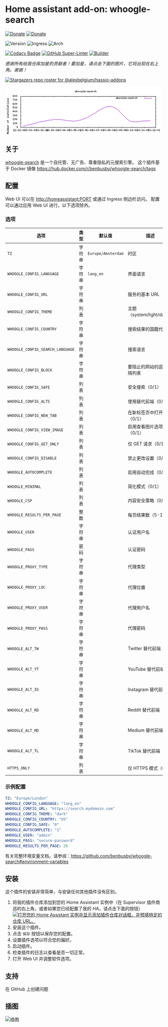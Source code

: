 # Home assistant add-on: whoogle-search

[![Donate][donation-badge]](https://www.buymeacoffee.com/alexbelgium)
[![Donate][paypal-badge]](https://www.paypal.com/donate/?hosted_button_id=DZFULJZTP3UQA)

![Version](https://img.shields.io/badge/dynamic/yaml?label=版本&query=%24.version&url=https%3A%2F%2Fraw.githubusercontent.com%2Falexbelgium%2Fhassio-addons%2Fmaster%2Fwhoogle%2Fconfig.yaml)
![Ingress](https://img.shields.io/badge/dynamic/yaml?label=Ingress&query=%24.ingress&url=https%3A%2F%2Fraw.githubusercontent.com%2Falexbelgium%2Fhassio-addons%2Fmaster%2Fwhoogle%2Fconfig.yaml)
![Arch](https://img.shields.io/badge/dynamic/yaml?color=success&label=Arch&query=%24.arch&url=https%3A%2F%2Fraw.githubusercontent.com%2Falexbelgium%2Fhassio-addons%2Fmaster%2Fwhoogle%2Fconfig.yaml)

[![Codacy Badge](https://app.codacy.com/project/badge/Grade/9c6cf10bdbba45ecb202d7f579b5be0e)](https://www.codacy.com/gh/alexbelgium/hassio-addons/dashboard?utm_source=github.com&utm_medium=referral&utm_content=alexbelgium/hassio-addons&utm_campaign=Badge_Grade)
[![GitHub Super-Linter](https://img.shields.io/github/actions/workflow/status/alexbelgium/hassio-addons/weekly-supelinter.yaml?label=Lint%20code%20base)](https://github.com/alexbelgium/hassio-addons/actions/workflows/weekly-supelinter.yaml)
[![Builder](https://img.shields.io/github/actions/workflow/status/alexbelgium/hassio-addons/onpush_builder.yaml?label=Builder)](https://github.com/alexbelgium/hassio-addons/actions/workflows/onpush_builder.yaml)

[donation-badge]: https://img.shields.io/badge/Buy%20me%20a%20coffee%20(no%20paypal)-%23d32f2f?logo=buy-me-a-coffee&style=flat&logoColor=white
[paypal-badge]: https://img.shields.io/badge/Buy%20me%20a%20coffee%20with%20Paypal-0070BA?logo=paypal&style=flat&logoColor=white

_感谢所有给我仓库加星的贡献者！要加星，请点击下面的图片，它将出现在右上角。谢谢！_

[![Stargazers repo roster for @alexbelgium/hassio-addons](https://raw.githubusercontent.com/alexbelgium/hassio-addons/master/.github/stars2.svg)](https://github.com/alexbelgium/hassio-addons/stargazers)

![下载趋势](https://raw.githubusercontent.com/alexbelgium/hassio-addons/master/whoogle/stats.png)

## 关于

[whoogle-search](https://github.com/benbusby/whoogle-search) 是一个自托管、无广告、尊重隐私的元搜索引擎。
这个插件基于 Docker 镜像 https://hub.docker.com/r/benbusby/whoogle-search/tags

## 配置

Web UI 可以在 <http://homeassistant:PORT> 或通过 Ingress 侧边栏访问。
配置可以通过应用 Web UI 进行，以下选项除外。

### 选项

| 选项 | 类型 | 默认值 | 描述 |
|------|------|--------|------|
| `TZ` | 字符串 | `Europe/Amsterdam` | 时区 |
| `WHOOGLE_CONFIG_LANGUAGE` | 字符串 | `lang_en` | 界面语言 |
| `WHOOGLE_CONFIG_URL` | 字符串 | | 服务的基本 URL |
| `WHOOGLE_CONFIG_THEME` | 列表 | | 主题（system/light/dark） |
| `WHOOGLE_CONFIG_COUNTRY` | 字符串 | | 搜索结果的国籍代码 |
| `WHOOGLE_CONFIG_SEARCH_LANGUAGE` | 字符串 | | 搜索语言 |
| `WHOOGLE_CONFIG_BLOCK` | 字符串 | | 要阻止的网站的逗号分隔列表 |
| `WHOOGLE_CONFIG_SAFE` | 列表 | | 安全搜索（0/1） |
| `WHOOGLE_CONFIG_ALTS` | 列表 | | 使用替代前端（0/1） |
| `WHOOGLE_CONFIG_NEW_TAB` | 列表 | | 在新标签页中打开结果（0/1） |
| `WHOOGLE_CONFIG_VIEW_IMAGE` | 列表 | | 启用查看图片选项（0/1） |
| `WHOOGLE_CONFIG_GET_ONLY` | 列表 | | 仅 GET 请求（0/1） |
| `WHOOGLE_CONFIG_DISABLE` | 列表 | | 禁止更改设置（0/1） |
| `WHOOGLE_AUTOCOMPLETE` | 列表 | | 启用自动完成（0/1） |
| `WHOOGLE_MINIMAL` | 列表 | | 简化模式（0/1） |
| `WHOOGLE_CSP` | 列表 | | 内容安全策略（0/1） |
| `WHOOGLE_RESULTS_PER_PAGE` | 整数 | | 每页结果数（5-100） |
| `WHOOGLE_USER` | 字符串 | | 认证用户名 |
| `WHOOGLE_PASS` | 密码 | | 认证密码 |
| `WHOOGLE_PROXY_TYPE` | 字符串 | | 代理类型 |
| `WHOOGLE_PROXY_LOC` | 字符串 | | 代理位置 |
| `WHOOGLE_PROXY_USER` | 字符串 | | 代理用户名 |
| `WHOOGLE_PROXY_PASS` | 字符串 | | 代理密码 |
| `WHOOGLE_ALT_TW` | 字符串 | | Twitter 替代前端 |
| `WHOOGLE_ALT_YT` | 字符串 | | YouTube 替代前端 |
| `WHOOGLE_ALT_IG` | 字符串 | | Instagram 替代前端 |
| `WHOOGLE_ALT_RD` | 字符串 | | Reddit 替代前端 |
| `WHOOGLE_ALT_MD` | 字符串 | | Medium 替代前端 |
| `WHOOGLE_ALT_TL` | 字符串 | | TikTok 替代前端 |
| `HTTPS_ONLY` | 列表 | | 仅 HTTPS 模式（0/1） |

### 示例配置

```yaml
TZ: "Europe/London"
WHOOGLE_CONFIG_LANGUAGE: "lang_en"
WHOOGLE_CONFIG_URL: "https://search.mydomain.com"
WHOOGLE_CONFIG_THEME: "dark"
WHOOGLE_CONFIG_COUNTRY: "US"
WHOOGLE_CONFIG_SAFE: "0"
WHOOGLE_AUTOCOMPLETE: "1"
WHOOGLE_USER: "admin"
WHOOGLE_PASS: "secure-password"
WHOOGLE_RESULTS_PER_PAGE: 20
```

有关完整环境变量文档，请参阅：https://github.com/benbusby/whoogle-search#environment-variables

## 安装

这个插件的安装非常简单，与安装任何其他插件没有区别。

1. 将我的插件仓库添加到您的 Home Assistant 实例中（在 Supervisor 插件商店的右上角，或者如果您已经配置了我的 HA，请点击下面的按钮）
   [![打开您的 Home Assistant 实例并显示添加插件仓库对话框，并预填特定的仓库 URL。](https://my.home-assistant.io/badges/supervisor_add_addon_repository.svg)](https://my.home-assistant.io/redirect/supervisor_add_addon_repository/?repository_url=https%3A%2F%2Fgithub.com%2Falexbelgium%2Fhassio-addons)
1. 安装这个插件。
1. 点击 `保存` 按钮以保存您的配置。
1. 设置插件选项以符合您的偏好。
1. 启动插件。
1. 检查插件的日志以查看是否一切正常。
1. 打开 Web UI 并调整软件选项。

## 支持

在 GitHub 上创建问题

## 插图

![插图](https://github.com/benbusby/whoogle-search/raw/main/docs/screenshot_desktop.jpg)

[repository]: https://github.com/alexbelgium/hassio-addons